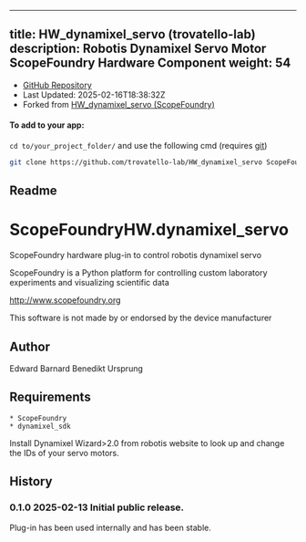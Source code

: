 
---
title: HW_dynamixel_servo (trovatello-lab)
description: Robotis Dynamixel Servo Motor ScopeFoundry Hardware Component
weight: 54
---
- [GitHub Repository](https://github.com/trovatello-lab/HW_dynamixel_servo)
- Last Updated: 2025-02-16T18:38:32Z
- Forked from [HW_dynamixel_servo (ScopeFoundry)](/docs/300_reference/hw-components/hw_dynamixel_servo-scopefoundry)

#### To add to your app:

`cd to/your_project_folder/` and use the following cmd (requires [git](/docs/100_development/20_git/))

```bash
git clone https://github.com/trovatello-lab/HW_dynamixel_servo ScopeFoundryHW/dynamixel_servo
```


## Readme
ScopeFoundryHW.dynamixel_servo
===========================

ScopeFoundry hardware plug-in to control robotis dynamixel servo

ScopeFoundry is a Python platform for controlling custom laboratory 
experiments and visualizing scientific data

<http://www.scopefoundry.org>

This software is not made by or endorsed by the device manufacturer


Author
----------

Edward Barnard
Benedikt Ursprung

Requirements
------------

	* ScopeFoundry
	* dynamixel_sdk

Install Dynamixel Wizard>2.0 from robotis website to look up and change the IDs of your servo motors. 

	
History
--------

### 0.1.0	2025-02-13	Initial public release.

Plug-in has been used internally and has been stable.

